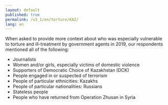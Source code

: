 ```yaml
---
layout: default
published: true
permalink: /v3_1/en/torture/KAZ/
lang: en
---
```

When asked to provide more context about who was especially vulnerable to torture and ill-treatment by government agents in 2019, our respondents mentioned all of the following:

- Journalists
-	Women and/or girls, especially victims of domestic violence
-	Supporters of Democratic Choice of Kazakhstan (DCK) 
-	People engaged in or suspected of terrorism
-	People of particular ethnicities: Kazakhs
-	People of particular nationalities: Russians
-	Stateless people
-	People who have returned from Operation Zhusan in Syria
